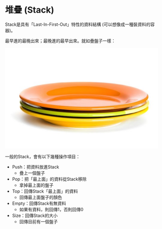 # 堆疊 \(Stack\)

Stack是具有「Last-In-First-Out」特性的資料結構 \(可以想像成一種裝資料的容器\)。

最早進的最晚出來；最晚進的最早出來。就如疊盤子一樣：

![](../../.gitbook/assets/wzwpmlzizvx0cmyktqxejm1kzmx8soxmdm0ezyvcwbpxgbh9yckf2bsbxdv02bj5con5wztvwaq5yd3d3lvodc0rha%20%282%29.jpg)

一般的Stack，會有以下幾種操作項目：

* Push：把資料放進Stack
  * 疊上一個盤子
* Pop：把「最上面」的資料從Stack移除
  * 拿掉最上面的盤子
* Top：回傳Stack「最上面」的資料
  * 回傳最上面盤子的顏色
* Empty：回傳Stack有無資料
  * 如果有資料，則回傳1，否則回傳0
* Size：回傳Stack的大小
  * 回傳目前有一個盤子



